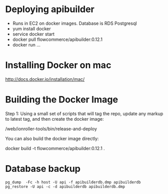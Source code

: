 Deploying apibuilder
====================

 - Runs in EC2 on docker images. Database is RDS Postgresql
 - yum install docker
 - service docker start
 - docker pull flowcommerce/apibuilder:0.12.1
 - docker run ...

Installing Docker on mac
========================

  http://docs.docker.io/installation/mac/

Building the Docker Image
=========================

  Step 1: Using a small set of scripts that will tag the repo, update
  any markup to latest tag, and then create the docker image:
  
  /web/ionroller-tools/bin/release-and-deploy

  You can also build the docker image directly:

 docker build -t flowcommerce/apibuilder:0.12.1 .

Database backup
===============

    pg_dump  -Fc -h host -U api -f apibuilderdb.dmp apibuilderdb
    pg_restore -U api -c -d apibuilderdb apibuilderdb.dmp
